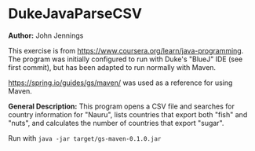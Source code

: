 # DukeJavaParseCSV

**Author:** John Jennings

This exercise is from https://www.coursera.org/learn/java-programming. 
The program was initially configured to run with Duke's "BlueJ" IDE (see first commit), but has been adapted to run normally with Maven.

https://spring.io/guides/gs/maven/ was used as a reference for using Maven.


**General Description:** This program opens a CSV file and searches for country information for "Nauru", lists countries that export both "fish" and "nuts", and calculates the number of countries that export "sugar".


Run with `java -jar target/gs-maven-0.1.0.jar`

